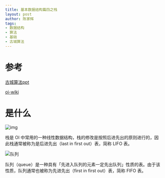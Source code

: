 ```yaml
---
title: 基本数据结构篇四之栈
layout: post
author: 陈家辉
tags:
- 数据结构
- 算法
- 基础
- 古城算法
---
```


# 参考

[古城算法ppt](https://docs.google.com/presentation/d/1SmPo1VpUMs_gbkaugEYZoIhK4XCjR-afTaGpjv_J7z8/edit#slide=id.p)

[oi-wiki](https://oi-wiki.org/ds/stack/)

# 是什么
![img](https://oi-wiki.org/ds/images/stack.svg)

栈是 OI 中常用的一种线性数据结构，栈的修改是按照后进先出的原则进行的，因此栈通常被称为是后进先出（last in first out）表，简称 LIFO 表。

![队列](https://oi-wiki.org/ds/images/queue.svg)

队列（queue）是一种具有「先进入队列的元素一定先出队列」性质的表。由于该性质，队列通常也被称为先进先出（first in first out）表，简称 FIFO 表。

